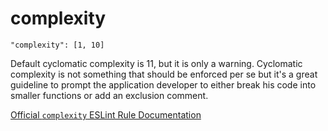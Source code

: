 # complexity

    "complexity": [1, 10]

Default cyclomatic complexity is 11, but it is only a warning. Cyclomatic
complexity is not something that should be enforced per se but it's a
great guideline to prompt the application developer to either break his
code into smaller functions or add an exclusion comment.

[Official `complexity` ESLint Rule Documentation][complexity-docs]

[complexity-docs]: https://github.com/eslint/eslint/blob/master/docs/rules/complexity.md
